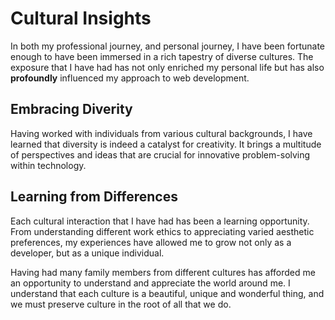# Cultural Insights

In both my professional journey, and personal journey, I have been fortunate enough to have been immersed in a rich tapestry of diverse cultures. The exposure that I have had has not only enriched my personal life but has also **profoundly** influenced my approach to web development.

## Embracing Diverity

Having worked with individuals from various cultural backgrounds, I have learned that diversity is indeed a catalyst for creativity. It brings a multitude of perspectives and ideas that are crucial for innovative problem-solving within technology.

## Learning from Differences

Each cultural interaction that I have had has been a learning opportunity. From understanding different work ethics to appreciating varied aesthetic preferences, my experiences have allowed me to grow not only as a developer, but as a unique individual.

Having had many family members from different cultures has afforded me an opportunity to understand and appreciate the world around me. I understand that each culture is a beautiful, unique and wonderful thing, and we must preserve culture in the root of all that we do.
